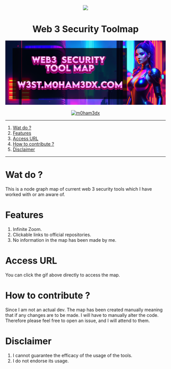 <p align="center">
    <a href="https://twitter.com/m0ham3dxx"><img src="https://hits.seeyoufarm.com/api/count/incr/badge.svg?url=https%3A%2F%2Fgithub.com%2Fm0ham3dx%2Fmx-w3sectoolsmap&count_bg=%23021606&title_bg=%23000000&icon=moleculer.svg&icon_color=%23F637EC&title=hits&edge_flat=false"/></a>
</p>

<h1 align="center"> Web 3 Security Toolmap  </h1>

<p align="center">
    <a href="https://w3st.m0ham3dx.com/" target="_blank">
        <img src="./img/Banner.png" alt="m0ham3dx"> 
    </a>
</p>

<p align="center">
    <a href="https://w3st.m0ham3dx.com/" target="_blank">
        <img src="./img/w3st.gif" alt="m0ham3dx"> 
    </a>
</p>

----

1. [Wat do ?](#wat-do-)
2. [Features](#features)
3. [Access URL](#access-url)
4. [How to contribute ?](#how-to-contribute-)
5. [Disclaimer](#disclaimer)


----

# Wat do ?

This is a node graph map of current web 3 security tools which I have worked with or am aware of.

# Features

1. Infinite Zoom. 
2. Clickable links to official repositories. 
3. No information in the map has been made by me.

# Access URL 

You can click the gif above directly to access the map.

# How to contribute ?

Since I am not an actual dev. The map has been created manually meaning that if any changes are to be made. I will have to manually alter the code. Therefore please feel free to open an issue, and I will attend to them. 

# Disclaimer 

1. I cannot guarantee the efficacy of the usage of the tools.
2. I do not endorse its usage.